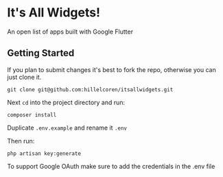 # It's All Widgets!

An open list of apps built with Google Flutter

## Getting Started

If you plan to submit changes it's best to fork the repo, otherwise you can just clone it.

`git clone git@github.com:hillelcoren/itsallwidgets.git`

Next `cd` into the project directory and run:

`composer install`

Duplicate `.env.example` and rename it `.env`

Then run:

`php artisan key:generate`

To support Google OAuth make sure to add the credentials in the .env file

